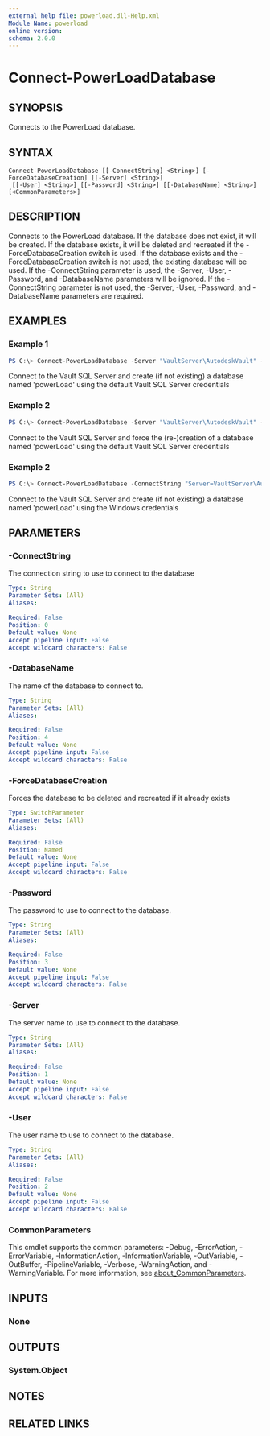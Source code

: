 ```yaml
---
external help file: powerload.dll-Help.xml
Module Name: powerload
online version:
schema: 2.0.0
---
```


# Connect-PowerLoadDatabase

## SYNOPSIS
Connects to the PowerLoad database.

## SYNTAX

```
Connect-PowerLoadDatabase [[-ConnectString] <String>] [-ForceDatabaseCreation] [[-Server] <String>]
 [[-User] <String>] [[-Password] <String>] [[-DatabaseName] <String>] [<CommonParameters>]
```

## DESCRIPTION
Connects to the PowerLoad database.
If the database does not exist, it will be created.
If the database exists, it will be deleted and recreated if the -ForceDatabaseCreation switch is used.
If the database exists and the -ForceDatabaseCreation switch is not used, the existing database will be used.
If the -ConnectString parameter is used, the -Server, -User, -Password, and -DatabaseName parameters will be ignored.
If the -ConnectString parameter is not used, the -Server, -User, -Password, and -DatabaseName parameters are required.


## EXAMPLES

### Example 1
```powershell
PS C:\> Connect-PowerLoadDatabase -Server "VaultServer\AutodeskVault" -DatabaseName "powerLoad" -User "sa" -Password "AutodeskVault@26200"
```

Connect to the Vault SQL Server and create (if not existing) a database named 'powerLoad' using the default Vault SQL Server credentials

### Example 2
```powershell
PS C:\> Connect-PowerLoadDatabase -Server "VaultServer\AutodeskVault" -DatabaseName "powerLoad" -User "sa" -Password "AutodeskVault@26200" -ForceDatabaseCreation
```

Connect to the Vault SQL Server and force the (re-)creation of a database named 'powerLoad' using the default Vault SQL Server credentials

### Example 2
```powershell
PS C:\> Connect-PowerLoadDatabase -ConnectString "Server=VaultServer\AutodeskVault;Database=powerLoad;Trusted_Connection=True;"
```

Connect to the Vault SQL Server and create (if not existing) a database named 'powerLoad' using the Windows credentials

## PARAMETERS

### -ConnectString
The connection string to use to connect to the database

```yaml
Type: String
Parameter Sets: (All)
Aliases:

Required: False
Position: 0
Default value: None
Accept pipeline input: False
Accept wildcard characters: False
```

### -DatabaseName
The name of the database to connect to.

```yaml
Type: String
Parameter Sets: (All)
Aliases:

Required: False
Position: 4
Default value: None
Accept pipeline input: False
Accept wildcard characters: False
```

### -ForceDatabaseCreation
Forces the database to be deleted and recreated if it already exists

```yaml
Type: SwitchParameter
Parameter Sets: (All)
Aliases:

Required: False
Position: Named
Default value: None
Accept pipeline input: False
Accept wildcard characters: False
```

### -Password
The password to use to connect to the database.

```yaml
Type: String
Parameter Sets: (All)
Aliases:

Required: False
Position: 3
Default value: None
Accept pipeline input: False
Accept wildcard characters: False
```

### -Server
The server name to use to connect to the database.

```yaml
Type: String
Parameter Sets: (All)
Aliases:

Required: False
Position: 1
Default value: None
Accept pipeline input: False
Accept wildcard characters: False
```

### -User
The user name to use to connect to the database.

```yaml
Type: String
Parameter Sets: (All)
Aliases:

Required: False
Position: 2
Default value: None
Accept pipeline input: False
Accept wildcard characters: False
```

### CommonParameters
This cmdlet supports the common parameters: -Debug, -ErrorAction, -ErrorVariable, -InformationAction, -InformationVariable, -OutVariable, -OutBuffer, -PipelineVariable, -Verbose, -WarningAction, and -WarningVariable. For more information, see [about_CommonParameters](http://go.microsoft.com/fwlink/?LinkID=113216).

## INPUTS

### None

## OUTPUTS

### System.Object
## NOTES

## RELATED LINKS

